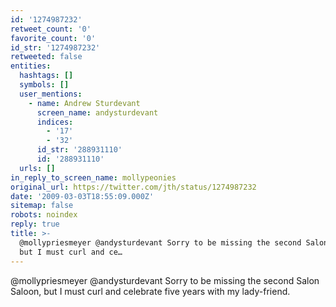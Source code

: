 ```yaml
---
id: '1274987232'
retweet_count: '0'
favorite_count: '0'
id_str: '1274987232'
retweeted: false
entities:
  hashtags: []
  symbols: []
  user_mentions:
    - name: Andrew Sturdevant
      screen_name: andysturdevant
      indices:
        - '17'
        - '32'
      id_str: '288931110'
      id: '288931110'
  urls: []
in_reply_to_screen_name: mollypeonies
original_url: https://twitter.com/jth/status/1274987232
date: '2009-03-03T18:55:09.000Z'
sitemap: false
robots: noindex
reply: true
title: >-
  @mollypriesmeyer @andysturdevant Sorry to be missing the second Salon Saloon,
  but I must curl and ce…
---
```


@mollypriesmeyer @andysturdevant Sorry to be missing the second Salon Saloon, but I must curl and celebrate five years with my lady-friend.
